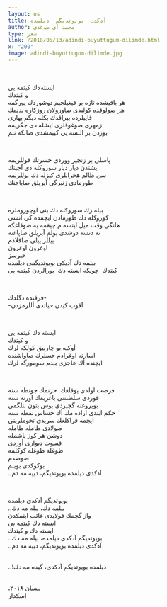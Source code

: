 ```yaml
---
layout: os
title: آدکدی  بویوتدیگم  دیلمده
author: محمد آی طوغدی
type: شعر
link: /2018/05/13/adindi-buyuttugum-dilimde.html
x: "200"
image: adindi-buyuttugum-dilimde.jpg
---
```

<br/>

ایسته دك کیتمه یی  
و کیتدك  
هر باقیشده تازه بر قیغیلجیم دوشوردك یورگمه  
هر صولوقده كولیدی صاورولان روزكاره بدنمك  
قاپیلرده بیراقدك بكله دیگم بهاری   
زمهری صوغوقلری ایشله دی جگریمه  
بوزدن بر البسه یی كییمشدی صانكه تنم 

<br/>

پاسلی بر زنچیر ووردی حسرتك قوللریمه  
پشندن دیار دیار سوروكله دی آجینك  
سن ظالم هجرانلری کیزله دك یوللریمه  
طورمادی زنبرگی آیریلق صایاجنك 

<br/>

بیله رك سوروكله دك بنی اوچوروملره  
كوروكله دك طورمادن ایچمده كی آتشی  
هانگی وقت میل ایتسه م چیقمه یه صوقاغكه   
نه دنسه دوشدی یولم آیریلق صاپاغنه   
ییللر ییلی صاقلادم   
اوغرون اوغرون   
خبرسز   
بیلمه دك آدیكی بویوتدیگمی دیلمده   
كیتدك  
چونكه ایسته دك  
بورالردن كیتمه یی 

<br/>

فرقنده دگلدك-  
-آقوب كیدن حیاتدی أللرمزدن  

<br/>

ایسته دك كیتمه یی   
و كیتدك   
أوكنه بو چارپیق كولكه لرك  
اسارته اوغرادم حسلرك صاواشنده  
ایچنده أك عاجزی بندم سومورگه لرك  

<br/>

فرصت اولدی یوقلغك  
حزنمك جونطه سنه  
قوردی سلطنتنی باغریمك اورته سنه  
بویروغنه گچیردی بوس بتون بنلگمی   
حكم ایتدی اراده مك أك حساس نقطه سنه  
ایچمه قراكلغك سرپدی تخوملرینی   
صولادی طامله طامله  
دوشن هر كوز یاشمله  
قسوت دیواری أوردی  
طوغله طوغله كوكلمه  
صوصدم  
بوكوكدی بوینم    
..آدكدی دیلمده بویوتدیگم، دییه مه دم  

<br/>

بویوتدیگم آدكدی دیلمده  
..بیلمه دك، بیله مه دك  
واز گچمك قولایدی غائب ایتمكدن  
ایسته دك كیتمه یی  
ایسته دك و كیتدك  
..بویوتدیگم آدكدی دیلمده،  بیله مه دك  
..آدكدی دیلمده بویوتدیگم،  دییه مه دم

<br/>
..!دیلمده بویوتدیگم آدكدی،  گیده مه دك 
<br/>
<br/>

،نیسان ٢٠١٨  
اسكدار  
